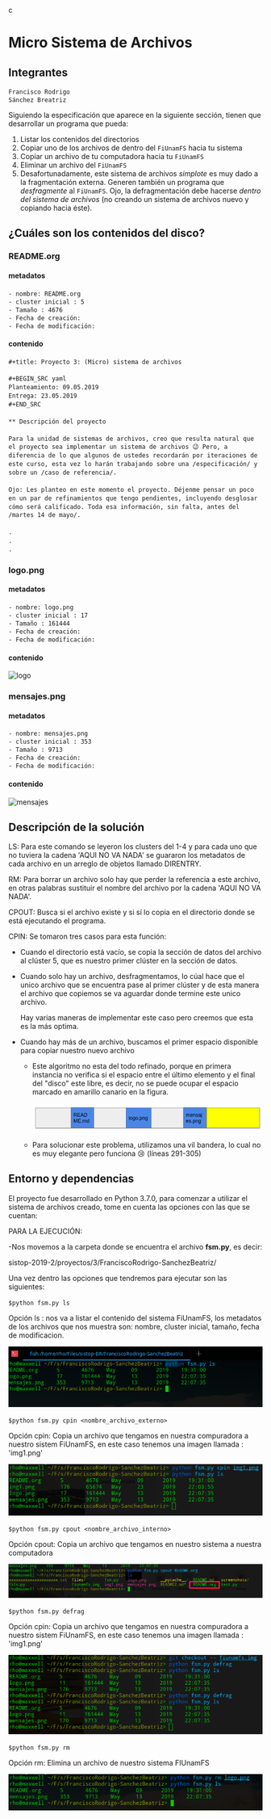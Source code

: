 c

# Micro Sistema de Archivos

## Integrantes

 ```shell
Francisco Rodrigo
Sánchez Breatriz
 ```

Siguiendo la especificación que aparece en la siguiente sección, tienen que desarrollar un programa que pueda:

1. Listar los contenidos del directorios
2. Copiar uno de los archivos de dentro del `FiUnamFS` hacia tu sistema
3. Copiar un archivo de tu computadora hacia tu `FiUnamFS`
4. Eliminar un archivo del `FiUnamFS`
5. Desafortunadamente, este sistema de archivos *simplote* es muy dado a la fragmentación externa. Generen también un programa que *desfragmente* al `FiUnamFS`. Ojo, la defragmentación debe hacerse *dentro del sistema de archivos* (no creando un sistema de archivos nuevo y copiando hacia éste).

## ¿Cuáles son los contenidos del disco?

### README.org

#### metadatos

```shell
- nombre: README.org
- cluster inicial : 5
- Tamaño : 4676
- Fecha de creación:
- Fecha de modificación:
```

#### contenido

```markdown
#+title: Proyecto 3: (Micro) sistema de archivos

#+BEGIN_SRC yaml
Planteamiento: 09.05.2019
Entrega: 23.05.2019
#+END_SRC

** Descripción del proyecto

Para la unidad de sistemas de archivos, creo que resulta natural que
el proyecto sea implementar un sistema de archivos 😉 Pero, a
diferencia de lo que algunos de ustedes recordarán por iteraciones de
este curso, esta vez lo harán trabajando sobre una /especificación/ y
sobre un /caso de referencia/.

Ojo: Les planteo en este momento el proyecto. Déjenme pensar un poco
en un par de refinamientos que tengo pendientes, incluyendo desglosar
cómo será calificado. Toda esa información, sin falta, antes del
/martes 14 de mayo/.

.
.
.
```



### logo.png

#### metadatos

```shell
- nombre: logo.png
- cluster inicial : 17
- Tamaño : 161444
- Fecha de creación:
- Fecha de modificación:
```

#### contenido

![logo](/home/rho/Files/sistop-BR/FranciscoRodrigo-SanchezBeatriz/files/logo.png)

### mensajes.png

#### metadatos

```shell
- nombre: mensajes.png
- cluster inicial : 353
- Tamaño : 9713
- Fecha de creación:
- Fecha de modificación:
```

#### contenido

![mensajes](/home/rho/Files/sistop-BR/FranciscoRodrigo-SanchezBeatriz/files/mensajes.png)

## Descripción de la solución

LS:  Para este comando se leyeron los clusters del 1-4 y para cada uno que no tuviera la cadena 'AQUI NO VA NADA' se guararon los metadatos de cada archivo en un arreglo de objetos llamado DIRENTRY.



RM: Para borrar un archivo solo hay que perder la referencia a este archivo, en otras palabras sustituir el nombre del archivo por la cadena 'AQUI NO VA NADA'.



CPOUT: Busca si el archivo existe y si sí lo copia en el directorio donde se está ejecutando el programa.

CPIN: Se tomaron tres casos para esta función:

* Cuando el directorio está vacío, se copia la sección de datos del archivo al clúster 5, que es nuestro primer clúster en la sección de datos.

* Cuando solo hay un archivo, desfragmentamos, lo cúal hace que el unico archivo que se encuentra pase al primer clúster y de esta manera el archivo que copiemos se va aguardar donde termine este unico archivo.

  Hay varias maneras de implementar este caso pero creemos que esta es la más optima.

* Cuando hay más de un archivo, buscamos el primer espacio disponible para copiar nuestro nuevo archivo

  * Este algoritmo no esta del todo refinado, porque  en primera instancia no verifica si el espacio entre el último elemento y el final del "disco" este libre, es decir, no se puede ocupar el espacio marcado en amarillo canario en la figura.

    ![](./screenshots/esquema.png)

  * Para solucionar este problema, utilizamos una vil bandera, lo cual no es muy elegante pero funciona :cry: (líneas 291-305)

## Entorno y dependencias

El proyecto fue desarrollado en Python 3.7.0, para comenzar a utilizar el sistema de archivos creado, tome en cuenta las opciones con las que se cuentan:

PARA LA EJECUCIÓN:

-Nos movemos a la carpeta donde se encuentra el archivo **fsm.py**, es decir:

sistop-2019-2/proyectos/3/FranciscoRodrigo-SanchezBeatriz/

Una vez dentro las opciones que tendremos para ejecutar son las siguientes:

`$python fsm.py ls`

Opción ls : nos va a listar el contenido del sistema FiUnamFS, los metadatos de los archivos que nos muestra son: nombre, cluster inicial, tamaño, fecha de modificacion.



![all](./screenshots/ls.png)

`$python fsm.py cpin <nombre_archivo_externo>`

Opción cpin: Copia un archivo que tengamos en nuestra compuradora a nuestro sistem FiUnamFS, en este caso tenemos una imagen llamada : 'img1.png'

![all](./screenshots/cpin.png)

`$python fsm.py cpout <nombre_archivo_interno>`

Opción cpout: Copia un archivo que tengamos en nuestro sistema a nuestra computadora



![all](./screenshots/cpout.png)

`$python fsm.py defrag`

Opción cpin: Copia un archivo que tengamos en nuestra compuradora a nuestro sistem FiUnamFS, en este caso tenemos una imagen llamada : 'img1.png'

![all](./screenshots/defrag.png)



`$python fsm.py rm`

Opción rm: Elimina un archivo de nuestro sistema FIUnamFS



![all](./screenshots/rm.png)